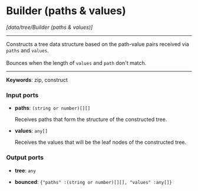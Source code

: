 # Builder (paths & values)

_[data/tree/Builder (paths & values)]_

---

Constructs a tree data structure based on the path-value pairs received via `paths` and `values`.<br>
<br>
Bounces when the length of `values` and `path` don't match.<br>

---

__Keywords__: zip, construct

### Input ports

* __paths__: ` (string or number)[][] `

    Receives paths that form the structure of the constructed tree.<br>


* __values__: ` any[] `

    Receives the values that will be the leaf nodes of the constructed tree.<br>

### Output ports

* __tree__: ` any `


* __bounced__: ` {"paths" :(string or number)[][], "values" :any[]} `

